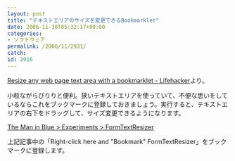 ```yaml
---
layout: post
title: "テキストエリアのサイズを変更できるBookmarklet"
date: 2006-11-30T05:32:17+09:00
categories:
- ソフトウェア
permalink: /2006/11/2931/
catch: 
id: 2916
---
```

[Resize any web page text area with a bookmarklet - Lifehacker](http://www.lifehacker.com/software/bookmarklets/resize-any-web-page-text-area-with-a-bookmarklet-217764.php)より。

 

小粒ながらぴりりと便利。狭いテキストエリアを使っていて、不便な思いをしているならこれをブックマークに登録しておきましょう。実行すると、テキストエリアの右下をドラッグして、サイズ変更できるようになります。

 

[The Man in Blue \> Experiments \> FormTextResizer](http://www.themaninblue.com/experiment/FormTextResizer/)

 

上記記事中の「Right-click here and "Bookmark" FormTextResizer」をブックマークに登録します。

